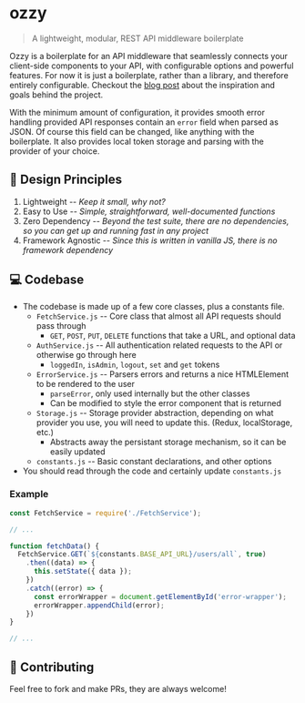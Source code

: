 # ozzy
> A lightweight, modular, REST API middleware boilerplate

Ozzy is a boilerplate for an API middleware that seamlessly connects your client-side components to your API, with configurable options and powerful features. For now it is just a boilerplate, rather than a library, and therefore entirely configurable. Checkout the [blog post](https://duncangrubbs.surge.sh/blog/oct012020)
about the inspiration and goals behind the project.

With the minimum amount of configuration, it provides smooth error handling provided API responses contain an `error` field when parsed as JSON. Of course this field can be changed, like anything with the boilerplate. It also provides local token storage and parsing with the provider of your choice.

## 🤝 Design Principles
1. Lightweight -- _Keep it small, why not?_
2. Easy to Use -- _Simple, straightforward, well-documented functions_
3. Zero Dependency -- _Beyond the test suite, there are no dependencies, so you can get up and running fast in any project_
4. Framework Agnostic -- _Since this is written in vanilla JS, there is no framework dependency_

## 💻 Codebase
- The codebase is made up of a few core classes, plus a constants file.
  - `FetchService.js` -- Core class that almost all API requests should pass through
    - `GET`, `POST`, `PUT`, `DELETE` functions that take a URL, and optional data
  - `AuthService.js` -- All authentication related requests to the API or otherwise go through here
    - `loggedIn`, `isAdmin`, `logout`, `set` and `get` tokens
  - `ErrorService.js` -- Parsers errors and returns a nice HTMLElement to
  be rendered to the user
    - `parseError`, only used internally but the other classes
    - Can be modified to style the error component that is returned
  - `Storage.js` -- Storage provider abstraction, depending on what provider you use, you will need to update this. (Redux, localStorage, etc.)
    - Abstracts away the persistant storage mechanism, so it can be easily updated
  - `constants.js` -- Basic constant declarations, and other options
- You should read through the code and certainly update `constants.js`

### Example
```javascript
const FetchService = require('./FetchService');

// ...

function fetchData() {
  FetchService.GET(`${constants.BASE_API_URL}/users/all`, true)
    .then((data) => {
      this.setState({ data });
    })
    .catch((error) => {
      const errorWrapper = document.getElementById('error-wrapper');
      errorWrapper.appendChild(error);
    })
}

// ...
```

## 🔨 Contributing
Feel free to fork and make PRs, they are always welcome!
